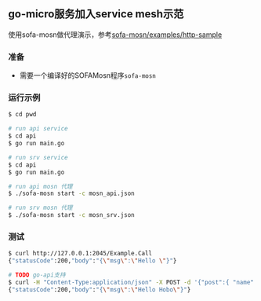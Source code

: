 ## go-micro服务加入service mesh示范

使用sofa-mosn做代理演示，参考[sofa-mosn/examples/http-sample](https://github.com/alipay/sofa-mosn/tree/master/examples/http-sample)

### 准备

- 需要一个编译好的SOFAMosn程序`sofa-mosn`

### 运行示例
```bash
$ cd pwd

# run api service
$ cd api
$ go run main.go

# run srv service
$ cd api
$ go run main.go

# run api mosn 代理
$ ./sofa-mosn start -c mosn_api.json

# run srv mosn 代理
$ ./sofa-mosn start -c mosn_srv.json
```

### 测试
```bash
$ curl http://127.0.0.1:2045/Example.Call
{"statusCode":200,"body":"{\"msg\":\"Hello \"}"}

# TODO go-api支持
$ curl -H "Content-Type:application/json" -X POST -d '{"post":{ "name":{"key":"name","values":["Hobo"]}}}' http://127.0.0.1:2045/Example.Call
{"statusCode":200,"body":"{\"msg\":\"Hello Hobo\"}"}
```
